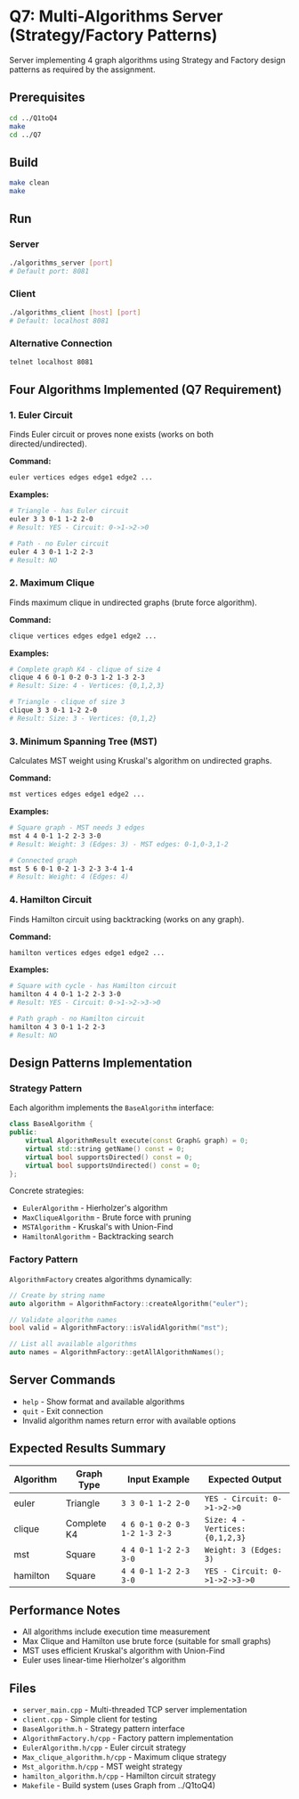 # Q7: Multi-Algorithms Server (Strategy/Factory Patterns)

Server implementing 4 graph algorithms using Strategy and Factory design patterns as required by the assignment.

## Prerequisites

```bash
cd ../Q1toQ4
make
cd ../Q7
```

## Build

```bash
make clean
make
```

## Run

### Server
```bash
./algorithms_server [port]
# Default port: 8081
```

### Client
```bash
./algorithms_client [host] [port]
# Default: localhost 8081
```

### Alternative Connection
```bash
telnet localhost 8081
```

## Four Algorithms Implemented (Q7 Requirement)

### 1. Euler Circuit
Finds Euler circuit or proves none exists (works on both directed/undirected).

**Command:**
```bash
euler vertices edges edge1 edge2 ...
```

**Examples:**
```bash
# Triangle - has Euler circuit
euler 3 3 0-1 1-2 2-0
# Result: YES - Circuit: 0->1->2->0

# Path - no Euler circuit  
euler 4 3 0-1 1-2 2-3
# Result: NO
```

### 2. Maximum Clique
Finds maximum clique in undirected graphs (brute force algorithm).

**Command:**
```bash
clique vertices edges edge1 edge2 ...
```

**Examples:**
```bash
# Complete graph K4 - clique of size 4
clique 4 6 0-1 0-2 0-3 1-2 1-3 2-3
# Result: Size: 4 - Vertices: {0,1,2,3}

# Triangle - clique of size 3
clique 3 3 0-1 1-2 2-0
# Result: Size: 3 - Vertices: {0,1,2}
```

### 3. Minimum Spanning Tree (MST)
Calculates MST weight using Kruskal's algorithm on undirected graphs.

**Command:**
```bash
mst vertices edges edge1 edge2 ...
```

**Examples:**
```bash
# Square graph - MST needs 3 edges
mst 4 4 0-1 1-2 2-3 3-0
# Result: Weight: 3 (Edges: 3) - MST edges: 0-1,0-3,1-2

# Connected graph
mst 5 6 0-1 0-2 1-3 2-3 3-4 1-4
# Result: Weight: 4 (Edges: 4)
```

### 4. Hamilton Circuit
Finds Hamilton circuit using backtracking (works on any graph).

**Command:**
```bash
hamilton vertices edges edge1 edge2 ...
```

**Examples:**
```bash
# Square with cycle - has Hamilton circuit
hamilton 4 4 0-1 1-2 2-3 3-0
# Result: YES - Circuit: 0->1->2->3->0

# Path graph - no Hamilton circuit
hamilton 4 3 0-1 1-2 2-3
# Result: NO
```

## Design Patterns Implementation

### Strategy Pattern
Each algorithm implements the `BaseAlgorithm` interface:

```cpp
class BaseAlgorithm {
public:
    virtual AlgorithmResult execute(const Graph& graph) = 0;
    virtual std::string getName() const = 0;
    virtual bool supportsDirected() const = 0;
    virtual bool supportsUndirected() const = 0;
};
```

Concrete strategies:
- `EulerAlgorithm` - Hierholzer's algorithm
- `MaxCliqueAlgorithm` - Brute force with pruning
- `MSTAlgorithm` - Kruskal's with Union-Find
- `HamiltonAlgorithm` - Backtracking search

### Factory Pattern
`AlgorithmFactory` creates algorithms dynamically:

```cpp
// Create by string name
auto algorithm = AlgorithmFactory::createAlgorithm("euler");

// Validate algorithm names
bool valid = AlgorithmFactory::isValidAlgorithm("mst");

// List all available algorithms
auto names = AlgorithmFactory::getAllAlgorithmNames();
```

## Server Commands

- `help` - Show format and available algorithms
- `quit` - Exit connection
- Invalid algorithm names return error with available options

## Expected Results Summary

| Algorithm | Graph Type | Input Example | Expected Output |
|-----------|------------|---------------|-----------------|
| euler | Triangle | `3 3 0-1 1-2 2-0` | `YES - Circuit: 0->1->2->0` |
| clique | Complete K4 | `4 6 0-1 0-2 0-3 1-2 1-3 2-3` | `Size: 4 - Vertices: {0,1,2,3}` |
| mst | Square | `4 4 0-1 1-2 2-3 3-0` | `Weight: 3 (Edges: 3)` |
| hamilton | Square | `4 4 0-1 1-2 2-3 3-0` | `YES - Circuit: 0->1->2->3->0` |

## Performance Notes

- All algorithms include execution time measurement
- Max Clique and Hamilton use brute force (suitable for small graphs)
- MST uses efficient Kruskal's algorithm with Union-Find
- Euler uses linear-time Hierholzer's algorithm

## Files

- `server_main.cpp` - Multi-threaded TCP server implementation
- `client.cpp` - Simple client for testing
- `BaseAlgorithm.h` - Strategy pattern interface
- `AlgorithmFactory.h/cpp` - Factory pattern implementation
- `EulerAlgorithm.h/cpp` - Euler circuit strategy
- `Max_clique_algorithm.h/cpp` - Maximum clique strategy
- `Mst_algorithm.h/cpp` - MST weight strategy  
- `hamilton_algorithm.h/cpp` - Hamilton circuit strategy
- `Makefile` - Build system (uses Graph from ../Q1toQ4)